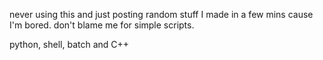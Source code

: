 never using this and just posting random stuff I made in a few mins cause I'm bored.
don't blame me for simple scripts.

python, shell, batch and C++
